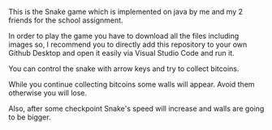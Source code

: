 This is the Snake game which is implemented on java by me and my 2 friends for the school assignment. 

In order to play the game you have to download all the files including images so, 
I recommend you to directly add this repository to your own Github Desktop and open it easily via Visual Studio Code and run it. 

You can control the snake with arrow keys and try to collect bitcoins.

While you continue collecting bitcoins some walls will appear. Avoid them otherwise you will lose. 

Also, after some checkpoint Snake's speed will increase and walls are going to be bigger. 
